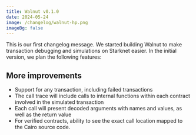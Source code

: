 ```yaml
---
title: Walnut v0.1.0
date: 2024-05-24
image: /changelog/walnut-hp.png
imageBg: false
---
```


This is our first changelog message. We started building Walnut to
            make transaction debugging and simulations on Starknet easier. In
            the initial version, we plan the following features:

## More improvements

- Support for any transaction, including failed transactions
- The call trace will include calls to internal functions within
              each contract involved in the simulated transaction
- Each call will present decoded arguments with names and values, as
              well as the return value
- For verified contracts, ability to see the exact call location
              mapped to the Cairo source code.
